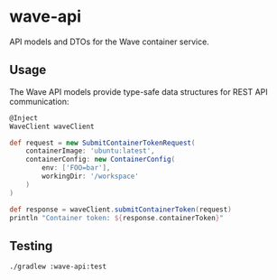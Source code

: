 # wave-api

API models and DTOs for the Wave container service.

## Usage

The Wave API models provide type-safe data structures for REST API communication:

```groovy
@Inject 
WaveClient waveClient

def request = new SubmitContainerTokenRequest(
    containerImage: 'ubuntu:latest',
    containerConfig: new ContainerConfig(
        env: ['FOO=bar'],
        workingDir: '/workspace'
    )
)

def response = waveClient.submitContainerToken(request)
println "Container token: ${response.containerToken}"
```

## Testing

```bash
./gradlew :wave-api:test
```